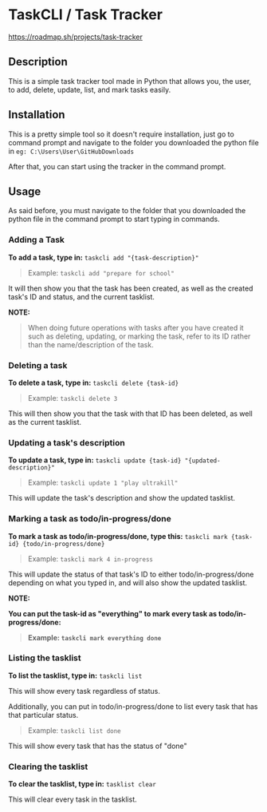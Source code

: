 # TaskCLI / Task Tracker
https://roadmap.sh/projects/task-tracker

## Description
This is a simple task tracker tool made in Python that allows you, the user, to add, delete, update, list, and mark tasks easily.

## Installation
This is a pretty simple tool so it doesn't require installation, just go to command prompt and navigate to the folder you downloaded the python file in `eg: C:\Users\User\GitHubDownloads`

After that, you can start using the tracker in the command prompt.

## Usage
As said before, you must navigate to the folder that you downloaded the python file in the command prompt to start typing in commands.
### Adding a Task
**To add a task, type in:**
`taskcli add "{task-description}"`
> Example: `taskcli add "prepare for school"`

It will then show you that the task has been created, as well as the created task's ID and status, and the current tasklist.

**NOTE:**

> When doing future operations with tasks after you have created it such as deleting, updating, or marking the task, refer to its ID rather than the name/description of the task.

### Deleting a task
**To delete a task, type in:**
`taskcli delete {task-id}`
> Example: `taskcli delete 3`

This will then show you that the task with that ID has been deleted, as well as the current tasklist.

### Updating a task's description
**To update a task, type in:**
`taskcli update {task-id} "{updated-description}"`
> Example: `taskcli update 1 "play ultrakill"`

This will update the task's description and show the updated tasklist.
### Marking a task as todo/in-progress/done
**To mark a task as todo/in-progress/done, type this:**
`taskcli mark {task-id} {todo/in-progress/done}`
> Example: `taskcli mark 4 in-progress`

This will update the status of that task's ID to either todo/in-progress/done depending on what you typed in, and will also show the updated tasklist.

**NOTE:**

**You can put the task-id as "everything" to mark every task as todo/in-progress/done:**

> **Example: `taskcli mark everything done`**

### Listing the tasklist
**To list the tasklist, type in:**
`taskcli list`

This will show every task regardless of status.

Additionally, you can put in todo/in-progress/done to list every task that has that particular status.
> Example: `taskcli list done`

This will show every task that has the status of "done"
### Clearing the tasklist
**To clear the tasklist, type in:**
`tasklist clear`

This will clear every task in the tasklist.
